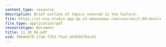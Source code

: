 ```yaml
---
content_type: resource
description: Brief outline of topics covered in the lecture.
file: https://ol-ocw-studio-app-qa.s3.amazonaws.com/courses/1-89-environmental-microbiology-fall-2004/39b4e67017a6f25275a2a5492676ac43_11_30_04.pdf
file_type: application/pdf
resourcetype: Document
title: 11_30_04.pdf
uid: 39b4e670-17a6-f252-75a2-a5492676ac43
---
```

